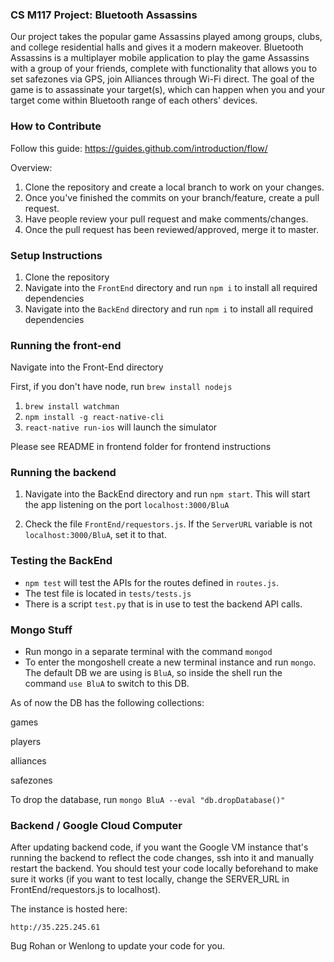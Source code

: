 ### CS M117 Project: Bluetooth Assassins

Our project takes the popular game Assassins played among groups, clubs, and college residential halls and gives it a modern makeover. Bluetooth Assassins is a multiplayer mobile application to play the game Assassins with a group of your friends, complete with functionality that allows you to set safezones via GPS, join Alliances through Wi-Fi direct. The goal of the game is to assassinate your target(s), which can happen when you and your target come within Bluetooth range of each others' devices. 

### How to Contribute 

Follow this guide: https://guides.github.com/introduction/flow/ 

Overview:
1) Clone the repository and create a local branch to work on your changes. 
2) Once you've finished the commits on your branch/feature, create a pull request.
3) Have people review your pull request and make comments/changes.
4) Once the pull request has been reviewed/approved, merge it to master. 


### Setup Instructions

1) Clone the repository
2) Navigate into the `FrontEnd` directory and run `npm i` to install all required dependencies
3) Navigate into the `BackEnd` directory and run `npm i` to install all required dependencies

### Running the front-end

Navigate into the Front-End directory

First, if you don't have node, run `brew install nodejs`

1) `brew install watchman`
2) `npm install -g react-native-cli`
3) `react-native run-ios` will launch the simulator

Please see README in frontend folder for frontend instructions

### Running the backend

1) Navigate into the BackEnd directory and run `npm start`. This will start the app listening on the port `localhost:3000/BluA`

2) Check the file `FrontEnd/requestors.js`. If the `ServerURL` variable is not `localhost:3000/BluA`, set it to that. 


### Testing the BackEnd

- `npm test` will test the APIs for the routes defined in `routes.js`. 
- The test file is located in `tests/tests.js`
- There is a script `test.py` that is in use to test the backend API calls. 

### Mongo Stuff
- Run mongo in a separate terminal with the command `mongod`
- To enter the mongoshell create a new terminal instance and run `mongo`. The default DB we are using is `BluA`, so inside the shell run the command `use BluA` to switch to this DB. 

As of now the DB has the following collections: 

games

players

alliances

safezones

To drop the database, run `mongo BluA --eval "db.dropDatabase()"`


### Backend / Google Cloud Computer
After updating backend code, if you want the Google VM instance that's running the backend to reflect the code changes, ssh into it and manually restart the backend. You should test your code locally beforehand to make sure it works (if you want to test locally, change the SERVER\_URL in FrontEnd/requestors.js to localhost).

The instance is hosted here:
```
http://35.225.245.61
```
Bug Rohan or Wenlong to update your code for you.
